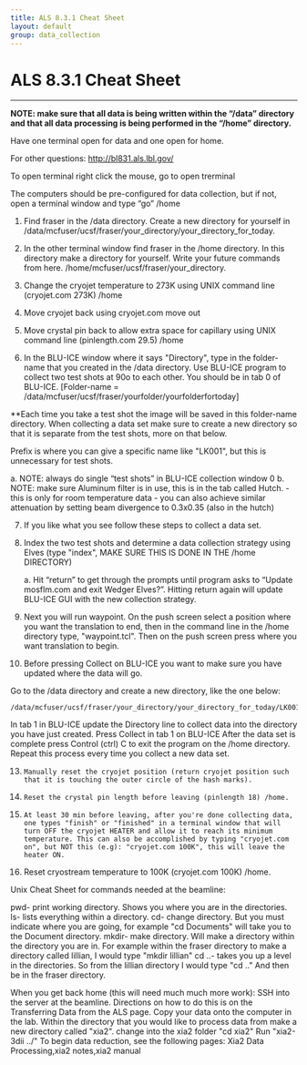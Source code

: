```yaml
---
title: ALS 8.3.1 Cheat Sheet
layout: default
group: data_collection
---
```


# ALS 8.3.1 Cheat Sheet
---
**NOTE: make sure that all data is being written within the “/data” directory and that all data processing is being performed in the “/home” directory.**

Have one terminal open for data and one open for home.  

For other questions: http://bl831.als.lbl.gov/

To open terminal right click the mouse, go to open trerminal

The computers should be pre-configured for data collection, but if not, open a terminal window and type “go” /home
1. Find fraser in the /data directory. Create a new directory for yourself in        
    /data/mcfuser/ucsf/fraser/your_directory/your_directory_for_today.

2. In the other terminal window find fraser in the /home directory. In this directory make a directory for yourself. Write your future commands from here.
    /home/mcfuser/ucsf/fraser/your_directory.

3. Change the cryojet temperature to 273K using UNIX command line (cryojet.com 273K) /home
4. Move cryojet back using cryojet.com move out
5. Move crystal pin back to allow extra space for capillary using UNIX command line (pinlength.com 29.5) /home
6. In the BLU-ICE window where it says "Directory", type in the folder-name that you created in the /data directory. Use BLU-ICE program to collect two test shots at 90o to each other. You should be in tab 0 of BLU-ICE.  [Folder-name = /data/mcfuser/ucsf/fraser/yourfolder/yourfolderfortoday]

**Each time you take a test shot the image will be saved in this folder-name directory. When collecting a data set make sure to create a new directory so that it is separate from the test shots, more on that below.

Prefix is where you can give a specific name like "LK001", but this is unnecessary for test shots. 

   a.  NOTE: always do single “test shots” in BLU-ICE collection window 0
   b.  NOTE: make sure Aluminum filter is in use, this is in the tab called Hutch. - this is only for room temperature data - you can also achieve similar attenuation by setting beam divergence to 0.3x0.35 (also in the hutch) 


7. If you like what you see follow these steps to collect a data set.
8. Index the two test shots and determine a data collection strategy using Elves (type "index", MAKE SURE THIS IS DONE IN THE /home DIRECTORY)

    a. Hit “return” to get through the prompts until program asks to “Update mosflm.com and exit Wedger Elves?”.  Hitting return again will update BLU-ICE GUI with the new collection strategy.

9. Next you will run waypoint. On the push screen select a position where you want the translation to end, then in the command line in the /home directory type, "waypoint.tcl". Then on the push screen press where you want translation to begin.
10. Before pressing Collect on BLU-ICE you want to make sure you have updated where the data will go.  

Go to the /data directory and create a new directory, like the one below:

    /data/mcfuser/ucsf/fraser/your_directory/your_directory_for_today/LK001

In tab 1 in BLU-ICE update the Directory line to collect data into the directory you have just created. 
Press Collect in tab 1 on BLU-ICE
After the data set is complete press Control (ctrl) C to exit the program on the /home directory.
Repeat this process every time you collect a new data set. 

13.     Manually reset the cryojet position (return cryojet position such that it is touching the outer circle of the hash marks).
14.     Reset the crystal pin length before leaving (pinlength 18) /home.

11.     At least 30 min before leaving, after you're done collecting data, one types "finish" or "finished" in a terminal window that will turn OFF the cryojet HEATER and allow it to reach its minimum temperature. This can also be accomplished by typing "cryojet.com on", but NOT this (e.g): "cryojet.com 100K", this will leave the heater ON.

12. Reset cryostream temperature to 100K (cryojet.com 100K) /home.


Unix Cheat Sheet for commands needed at the beamline:

pwd- print working directory. Shows you where you are in the directories.
ls- lists everything within a directory.
cd- change directory. But you must indicate where you are going, for example "cd Documents" will take you to the Document directory.
mkdir- make directory. Will make a directory within the directory you are in. For example within the fraser directory to make a directory called lillian, I would type "mkdir lillian"
cd ..- takes you up a level in the directories. So from the lillian directory I would type "cd .." And then be in the fraser directory.



When you get back home  (this will need much much more work):
SSH into the server at the beamline. Directions on how to do this is on the Transferring Data from the ALS page. Copy your data onto the computer in the lab. Within the directory that you would like to process data from make a new directory called "xia2". change into the xia2 folder "cd xia2" Run "xia2-3dii ../" To begin data reduction, see the following pages: Xia2 Data Processing,xia2 notes,xia2 manual